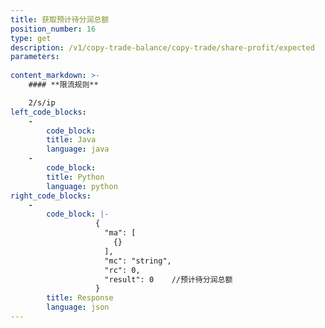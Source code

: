 ```yaml
---
title: 获取预计待分润总额
position_number: 16
type: get
description: /v1/copy-trade-balance/copy-trade/share-profit/expected
parameters:
    
content_markdown: >-
    #### **限流规则**

    2/s/ip
left_code_blocks:
    -
        code_block:
        title: Java
        language: java
    -
        code_block:
        title: Python
        language: python
right_code_blocks:
    -
        code_block: |-
                   {
                     "ma": [
                       {}
                     ],
                     "mc": "string",
                     "rc": 0,
                     "result": 0    //预计待分润总额
                   }
        title: Response
        language: json
---
```

